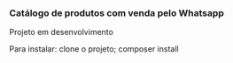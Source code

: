 ### Catálogo de produtos com venda pelo Whatsapp

Projeto em desenvolvimento

Para instalar:
clone o projeto;
composer install

